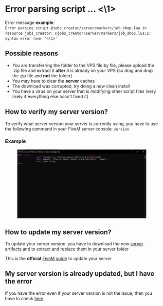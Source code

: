 # Error parsing script ... <\1>

Error message **example**:\
`Error parsing script @jobs_creator/server/markers/job_shop.lua in resource jobs_creator: @jobs_creator/server/markers/job_shop.lua:1: syntax error near '<\1>'`

## Possible reasons

* You are transferring the folder to the VPS file by file, please upload the .zip file and extract it **after** it is already on your VPS (so drag and drop the zip file and **not** the folder)
* You may have to clear the **server** caches
* The download was corrupted, try doing a new clean install
* You have a virus on your server that is modifying other script files (very likely if everything else hasn't fixed it)

## How to verify my server version?

To verify what server version your server is currently using, you have to use the following command in your FiveM server console: `version`

### Example

<figure><img src="../.gitbook/assets/version_example.jpg" alt=""><figcaption></figcaption></figure>

## How to update my server version?

To update your server version, you have to download the new [server artifacts](https://runtime.fivem.net/artifacts/fivem/build\_server\_windows/master/) and to extract and replace them in your server folder

This is the **official** [FiveM guide](https://docs.fivem.net/docs/server-manual/setting-up-a-server/) to update your server

## My server version is already updated, but I have the error

If you have the error even if your server version is not the issue, then you have to check [here](failed-to-verify-protected-resource.md)
